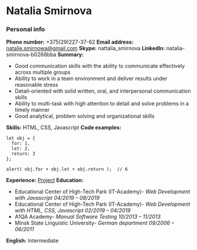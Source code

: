 
# Natalia Smirnova
### Personal info
**Phone number:** +375(29)227-37-62
**Email address:** natalie.smirnowa@gmail.com
**Skype:** nattalia_smirnova
**LinkedIn:** natalia-smirnova-b0268bba
**Summary:** 
- Good communication skills with the ability to communicate effectively across multiple groups
- Ability to work in a team environment and deliver results under reasonable stress
- Detail-oriented with solid written, oral, and interpersonal communication skills
- Ability to multi-task with high attention to detail and solve problems in a timely manner
- Good analytical, problem solving and organizational skills

**Skills:** HTML, CSS, Javascript
**Code examples:**
```
let obj = {
  for: 1,
  let: 2,
  return: 3
};

alert( obj.for + obj.let + obj.return );  // 6
```
**Experience:** 
[Project](https://drive.google.com/open?id=1pYtbww_VvJD3-liaa_s2DSh6QCZ8l5QS)
**Education:**


- Educational Center of High-Tech Park (IT-Academy)-  *Web Development with Javascript 04/2019 – 08/2019*
- Educational Center of High-Tech Park (IT-Academy)-  *Web Development with HTML, CSS, Javascript  02/2019 – 04/2019*
- A1QA Academy- *Manual Software Testing 10/2013 – 11/2013*
- Minsk State Linguistic University- *German department 09/2006 – 06/2011*

**English:** Intermediate